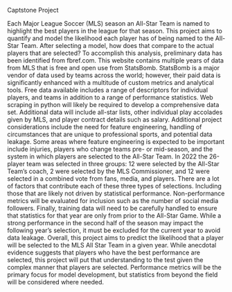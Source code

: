 Captstone Project

Each Major League Soccer (MLS) season an All-Star Team is named to highlight the best players in the league for that season. This project aims to quantify and model the likelihood each player has of being named to the All-Star Team. After selecting a model, how does that compare to the actual players that are selected? 
To accomplish this analysis, preliminary data has been identified from fbref.com. This website contains multiple years of data from MLS that is free and open use from StatsBomb. StatsBomb is a major vendor of data used by teams across the world; however, their paid data is significantly enhanced with a multitude of custom metrics and analytical tools. Free data available includes a range of descriptors for individual players, and teams in addition to a range of performance statistics. Web scraping in python will likely be required to develop a comprehensive data set. Additional data will include all-star lists, other individual play accolades given by MLS, and player contract details such as salary. 
Additional project considerations include the need for feature engineering, handling of circumstances that are unique to professional sports, and potential data leakage. Some areas where feature engineering is expected to be important include injuries, players who change teams pre- or mid-season, and the system in which players are selected to the All-Star Team. In 2022 the 26-player team was selected in three groups: 12 were selected by the All-Star Team’s coach, 2 were selected by the MLS Commissioner, and 12 were selected in a combined vote from fans, media, and players. There are a lot of factors that contribute each of these three types of selections. Including those that are likely not driven by statistical performance. Non-performance metrics will be evaluated for inclusion such as the number of social media followers. Finally, training data will need to be carefully handled to ensure that statistics for that year are only from prior to the All-Star Game. While a strong performance in the second half of the season may impact the following year’s selection, it must be excluded for the current year to avoid data leakage.
Overall, this project aims to predict the likelihood that a player will be selected to the MLS All Star Team in a given year. While anecdotal evidence suggests that players who have the best performance are selected, this project will put that understanding to the test given the complex manner that players are selected. Performance metrics will be the primary focus for model development, but statistics from beyond the field will be considered where needed.  
